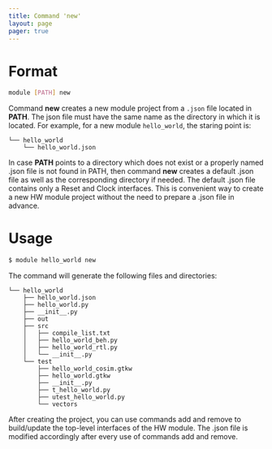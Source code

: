 ```yaml
---
title: Command 'new'
layout: page 
pager: true
---
```


Format
======

```.bash
module [PATH] new
```

Command __new__ creates a new module project from a `.json` file located in __PATH__. The json file must have the same name as the directory in which it is located. For example, for a new module `hello_world`, the staring point is:

```
└── hello_world
    └── hello_world.json
```

In case __PATH__ points to a directory which does not exist or a properly named .json file is not found in PATH, then command __new__ creates a default .json file as well as the corresponding directory if needed. The default .json file contains only a Reset and Clock interfaces. This is convenient way to create a new HW module project without the need to prepare a .json file in advance.

Usage
=====

```.bash
$ module hello_world new
```
 
The command will generate the following files and directories:

```
└── hello_world
    ├── hello_world.json
    ├── hello_world.py
    ├── __init__.py
    ├── out
    ├── src
    │   ├── compile_list.txt
    │   ├── hello_world_beh.py
    │   ├── hello_world_rtl.py
    │   └── __init__.py
    └── test
        ├── hello_world_cosim.gtkw
        ├── hello_world.gtkw
        ├── __init__.py
        ├── t_hello_world.py
        ├── utest_hello_world.py
        └── vectors
```

After creating the project, you can use commands add and remove to build/update the top-level interfaces of the HW module. The .json file is modified accordingly after every use of commands add and remove. 




